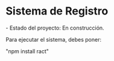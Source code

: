 <h1> Sistema de Registro </h1>
- Estado del proyecto: En construcción.

Para ejecutar el sistema, debes poner:

"npm install ract"
